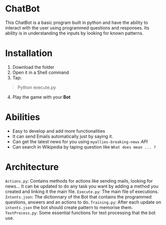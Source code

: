 # ChatBot
This ChatBot is a basic program built in python and have the ability to interact with the user using programmed questions and responses.
Its ability is in understanding the inputs by looking for known patterns.

# Installation

1. Download the folder
2. Open it in a Shell command
3. Tap:
 > Python execute.py
4. Play the game with your **Bot** 

# Abilities
 * Easy to develop and add more functionalities
 * It can send Emails automatically just by saying it.
 * Can get the latest news for you using `myallies-breaking-news` *API*
 * Can search in Wikipedia by taping question like `What does mean ... ?`

#  Architecture
`Actions.py`: Contains methods for actions like sending mails, looking for news...
   It can be updated to do any task you want by adding a method you created and linking it the main file.
`Execute.py`: The main file of executions.
`Intents.json`: The dictionnary of the Bot that contains the programmed questions, answers and an actions to do.
`Training.py`: After each update on `intents.json` the bot should create pattern to memorise them.
`TextProcess.py`: Some essential functions for text processing that the bot use.
